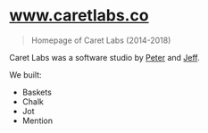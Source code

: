 # www.caretlabs.co
> Homepage of Caret Labs (2014-2018)

Caret Labs was a software studio by [Peter][0] and [Jeff][1].

We built:
* Baskets
* Chalk
* Jot
* Mention

[0]: www.pelberg.com
[1]: jnoh.net
